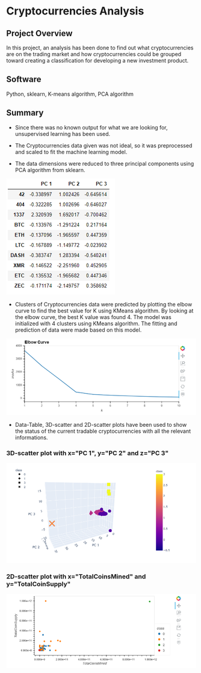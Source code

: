 # Cryptocurrencies Analysis

## Project Overview
In this project, an analysis has been done to find out what cryptocurrencies are on the trading market
and how cryptocurrencies could be grouped toward creating a classification for developing a new 
investment product. 

## Software
Python, sklearn, K-means algorithm, PCA algorithm

## Summary
- Since there was no known output for what we are looking for, unsupervised learning has been used. 

- The Cryptocurrencies data given was not ideal, so it was preprocessed and scaled to fit the machine learning model. 

- The data dimensions were reduced to three principal components using PCA algorithm from sklearn.

![alt text](Images/pca_table.png)

- Clusters of Cryptocurrencies data were predicted by plotting the elbow curve to find the best value for K 
	using KMeans algorithm. By looking at the elbow curve, the best K value was found 4. The model was initialized 
	with 4 clusters using KMeans algorithm. The fitting and prediction of data were made based on this model.

![alt text](Images/elbow_curve.png)

- Data-Table, 3D-scatter and 2D-scatter plots have been used to show the status of the current tradable 
	cryptocurrencies with all the relevant informations.

### 3D-scatter plot with x="PC 1", y="PC 2" and z="PC 3"

![alt text](Images/3D_scatter_crypto.png)

### 2D-scatter plot with x="TotalCoinsMined" and y="TotalCoinSupply"

![alt text](Images/2D_scatter_crypto.png)